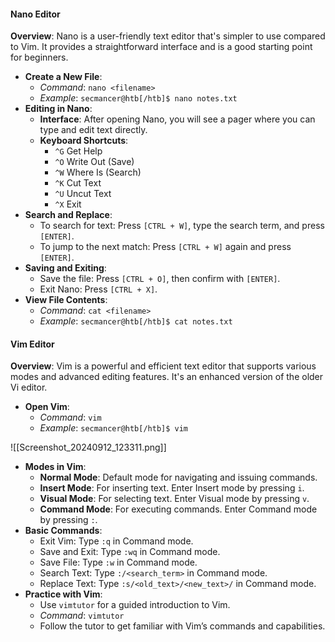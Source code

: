 #### **Nano Editor**
**Overview**: Nano is a user-friendly text editor that's simpler to use compared to Vim. It provides a straightforward interface and is a good starting point for beginners.
- **Create a New File**:
    - _Command_: `nano <filename>`
    - _Example_: `secmancer@htb[/htb]$ nano notes.txt`
- **Editing in Nano**:
    - **Interface**: After opening Nano, you will see a pager where you can type and edit text directly.
    - **Keyboard Shortcuts**:
        - `^G` Get Help
        - `^O` Write Out (Save)
        - `^W` Where Is (Search)
        - `^K` Cut Text
        - `^U` Uncut Text
        - `^X` Exit
- **Search and Replace**:
    - To search for text: Press `[CTRL + W]`, type the search term, and press `[ENTER]`.
    - To jump to the next match: Press `[CTRL + W]` again and press `[ENTER]`.
- **Saving and Exiting**:
    - Save the file: Press `[CTRL + O]`, then confirm with `[ENTER]`.
    - Exit Nano: Press `[CTRL + X]`.
- **View File Contents**:
    - _Command_: `cat <filename>`
    - _Example_: `secmancer@htb[/htb]$ cat notes.txt`

#### **Vim Editor**

**Overview**: Vim is a powerful and efficient text editor that supports various modes and advanced editing features. It's an enhanced version of the older Vi editor.
- **Open Vim**:
    - _Command_: `vim`
    - _Example_: `secmancer@htb[/htb]$ vim`

![[Screenshot_20240912_123311.png]]

- **Modes in Vim**:
    - **Normal Mode**: Default mode for navigating and issuing commands.
    - **Insert Mode**: For inserting text. Enter Insert mode by pressing `i`.
    - **Visual Mode**: For selecting text. Enter Visual mode by pressing `v`.
    - **Command Mode**: For executing commands. Enter Command mode by pressing `:`.
- **Basic Commands**:
    - Exit Vim: Type `:q` in Command mode.
    - Save and Exit: Type `:wq` in Command mode.
    - Save File: Type `:w` in Command mode.
    - Search Text: Type `:/<search_term>` in Command mode.
    - Replace Text: Type `:s/<old_text>/<new_text>/` in Command mode.
- **Practice with Vim**:
    - Use `vimtutor` for a guided introduction to Vim.
    - _Command_: `vimtutor`
    - Follow the tutor to get familiar with Vim’s commands and capabilities.